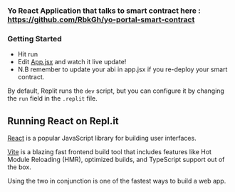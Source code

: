 ### Yo React Application that talks to smart contract here : https://github.com/RbkGh/yo-portal-smart-contract

### Getting Started
- Hit run
- Edit [App.jsx](#src/App.jsx) and watch it live update!
- N.B remember to update your abi in app.jsx if you re-deploy your smart contract.

By default, Replit runs the `dev` script, but you can configure it by changing the `run` field in the `.replit` file.


## Running React on Repl.it

[React](https://reactjs.org/) is a popular JavaScript library for building user interfaces.

[Vite](https://vitejs.dev/) is a blazing fast frontend build tool that includes features like Hot Module Reloading (HMR), optimized builds, and TypeScript support out of the box.

Using the two in conjunction is one of the fastest ways to build a web app.